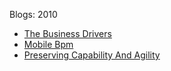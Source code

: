 Blogs: 2010

* [The Business Drivers](resources/faqs/external-content/blogs/2010/the-business-drivers.md)
* [Mobile Bpm](resources/faqs/external-content/blogs/2010/mobile-bpm.md)
* [Preserving Capability And Agility](resources/faqs/external-content/blogs/2010/preserving-capability-and-agility.md)
